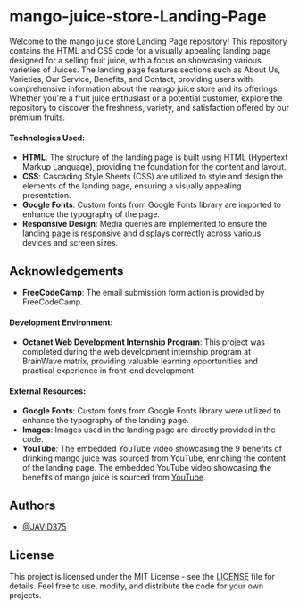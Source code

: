 # mango-juice-store-Landing-Page

Welcome to the mango juice store Landing Page repository! This repository contains the HTML and CSS code for a visually appealing landing page designed for a selling fruit juice, with a focus on showcasing various varieties of Juices. The landing page features sections such as About Us, Varieties, Our Service, Benefits, and Contact, providing users with comprehensive information about the mango juice store and its offerings. Whether you're a fruit juice enthusiast or a potential customer, explore the repository to discover the freshness, variety, and satisfaction offered by our premium fruits.




#### Technologies Used:
- **HTML**: The structure of the landing page is built using HTML (Hypertext Markup Language), providing the foundation for the content and layout.
- **CSS**: Cascading Style Sheets (CSS) are utilized to style and design the elements of the landing page, ensuring a visually appealing presentation.
- **Google Fonts**: Custom fonts from Google Fonts library are imported to enhance the typography of the page.
- **Responsive Design**: Media queries are implemented to ensure the landing page is responsive and displays correctly across various devices and screen sizes.


## Acknowledgements

- **FreeCodeCamp**: The email submission form action is provided by FreeCodeCamp.

#### Development Environment:
- **Octanet Web Development Internship Program**: This project was completed during the web development internship program at BrainWave matrix, providing valuable learning opportunities and practical experience in front-end development.


#### External Resources:
- **Google Fonts**: Custom fonts from Google Fonts library were utilized to enhance the typography of the landing page.
- **Images**: Images used in the landing page are directly provided in the code.
- **YouTube**: The embedded YouTube video showcasing the 9 benefits of  drinking mango juice was sourced from YouTube, enriching the content of the landing page. The embedded YouTube video showcasing the benefits of mango juice is sourced from [YouTube](https://youtu.be/YSayi7P06G4?si=VOJ1QwTeCF5vUkg9).


## Authors

- [@JAVID375](https://github.com/JAVID375)


## License
This project is licensed under the MIT License - see the [LICENSE](LICENSE) file for details. Feel free to use, modify, and distribute the code for your own projects.

